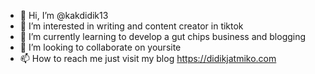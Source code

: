- 👋 Hi, I’m @kakdidik13
- 👀 I’m interested in writing and content creator in tiktok
- 🌱 I’m currently learning to develop a gut chips business and blogging
- 💞️ I’m looking to collaborate on yoursite
- 📫 How to reach me just visit my blog https://didikjatmiko.com

<!---
kakdidik13/kakdidik13 is a ✨ special ✨ repository because its `README.md` (this file) appears on your GitHub profile.
You can click the Preview link to take a look at your changes.
--->

